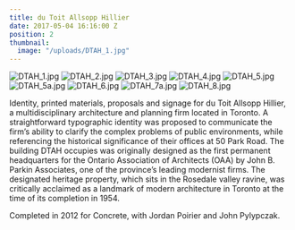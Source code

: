 ```yaml
---
title: du Toit Allsopp Hillier
date: 2017-05-04 16:16:00 Z
position: 2
thumbnail:
  image: "/uploads/DTAH_1.jpg"
---
```


![DTAH_1.jpg](/uploads/DTAH_1.jpg)
![DTAH_2.jpg](/uploads/DTAH_2.jpg)
![DTAH_3.jpg](/uploads/DTAH_3.jpg)
![DTAH_4.jpg](/uploads/DTAH_4.jpg)
![DTAH_5.jpg](/uploads/DTAH_5.jpg)
![DTAH_5a.jpg](/uploads/DTAH_5a.jpg)
![DTAH_6.jpg](/uploads/DTAH_6.jpg)
![DTAH_7a.jpg](/uploads/DTAH_7a.jpg)
![DTAH_8.jpg](/uploads/DTAH_8.jpg)

Identity, printed materials, proposals and signage for du Toit Allsopp Hillier, a multidisciplinary architecture and planning firm located in Toronto. A straightforward typographic identity was proposed to communicate the firm’s ability to clarify the complex problems of public environments, while referencing the historical significance of their offices at 50 Park Road. The building DTAH occupies was originally designed as the first permanent headquarters for the Ontario Association of Architects (OAA) by John B. Parkin Associates, one of the province’s leading modernist firms. The designated heritage property, which sits in the Rosedale valley ravine, was critically acclaimed as a landmark of modern architecture in Toronto at the time of its completion in 1954.

Completed in 2012 for Concrete, with Jordan Poirier and John Pylypczak.